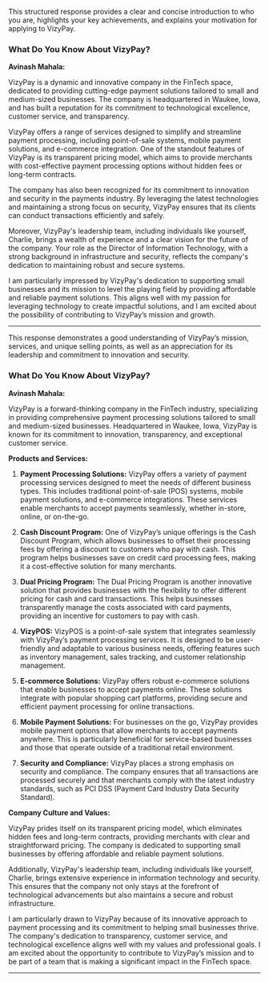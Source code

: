 
This structured response provides a clear and concise introduction to who you are, highlights your key achievements, and explains your motivation for applying to VizyPay.

### What Do You Know About VizyPay?

**Avinash Mahala:**

VizyPay is a dynamic and innovative company in the FinTech space, dedicated to providing cutting-edge payment solutions tailored to small and medium-sized businesses. The company is headquartered in Waukee, Iowa, and has built a reputation for its commitment to technological excellence, customer service, and transparency.

VizyPay offers a range of services designed to simplify and streamline payment processing, including point-of-sale systems, mobile payment solutions, and e-commerce integration. One of the standout features of VizyPay is its transparent pricing model, which aims to provide merchants with cost-effective payment processing options without hidden fees or long-term contracts.

The company has also been recognized for its commitment to innovation and security in the payments industry. By leveraging the latest technologies and maintaining a strong focus on security, VizyPay ensures that its clients can conduct transactions efficiently and safely.

Moreover, VizyPay's leadership team, including individuals like yourself, Charlie, brings a wealth of experience and a clear vision for the future of the company. Your role as the Director of Information Technology, with a strong background in infrastructure and security, reflects the company's dedication to maintaining robust and secure systems.

I am particularly impressed by VizyPay's dedication to supporting small businesses and its mission to level the playing field by providing affordable and reliable payment solutions. This aligns well with my passion for leveraging technology to create impactful solutions, and I am excited about the possibility of contributing to VizyPay’s mission and growth.

---

This response demonstrates a good understanding of VizyPay’s mission, services, and unique selling points, as well as an appreciation for its leadership and commitment to innovation and security.


### What Do You Know About VizyPay?

**Avinash Mahala:**

VizyPay is a forward-thinking company in the FinTech industry, specializing in providing comprehensive payment processing solutions tailored to small and medium-sized businesses. Headquartered in Waukee, Iowa, VizyPay is known for its commitment to innovation, transparency, and exceptional customer service.

**Products and Services:**

1. **Payment Processing Solutions:**
   VizyPay offers a variety of payment processing services designed to meet the needs of different business types. This includes traditional point-of-sale (POS) systems, mobile payment solutions, and e-commerce integrations. These services enable merchants to accept payments seamlessly, whether in-store, online, or on-the-go.

2. **Cash Discount Program:**
   One of VizyPay’s unique offerings is the Cash Discount Program, which allows businesses to offset their processing fees by offering a discount to customers who pay with cash. This program helps businesses save on credit card processing fees, making it a cost-effective solution for many merchants.

3. **Dual Pricing Program:**
   The Dual Pricing Program is another innovative solution that provides businesses with the flexibility to offer different pricing for cash and card transactions. This helps businesses transparently manage the costs associated with card payments, providing an incentive for customers to pay with cash.

4. **VizyPOS:**
   VizyPOS is a point-of-sale system that integrates seamlessly with VizyPay’s payment processing services. It is designed to be user-friendly and adaptable to various business needs, offering features such as inventory management, sales tracking, and customer relationship management.

5. **E-commerce Solutions:**
   VizyPay offers robust e-commerce solutions that enable businesses to accept payments online. These solutions integrate with popular shopping cart platforms, providing secure and efficient payment processing for online transactions.

6. **Mobile Payment Solutions:**
   For businesses on the go, VizyPay provides mobile payment options that allow merchants to accept payments anywhere. This is particularly beneficial for service-based businesses and those that operate outside of a traditional retail environment.

7. **Security and Compliance:**
   VizyPay places a strong emphasis on security and compliance. The company ensures that all transactions are processed securely and that merchants comply with the latest industry standards, such as PCI DSS (Payment Card Industry Data Security Standard).

**Company Culture and Values:**

VizyPay prides itself on its transparent pricing model, which eliminates hidden fees and long-term contracts, providing merchants with clear and straightforward pricing. The company is dedicated to supporting small businesses by offering affordable and reliable payment solutions.

Additionally, VizyPay's leadership team, including individuals like yourself, Charlie, brings extensive experience in information technology and security. This ensures that the company not only stays at the forefront of technological advancements but also maintains a secure and robust infrastructure.

I am particularly drawn to VizyPay because of its innovative approach to payment processing and its commitment to helping small businesses thrive. The company's dedication to transparency, customer service, and technological excellence aligns well with my values and professional goals. I am excited about the opportunity to contribute to VizyPay’s mission and to be part of a team that is making a significant impact in the FinTech space.

---
